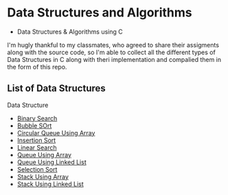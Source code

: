 # Data Structures and Algorithms

- Data Structures &amp; Algorithms using C

I'm hugly thankful to my classmates, who agreed to share their assigments along with the source code, so I'm able to collect all the different types of Data Structures in C along with theri implementation and compalied them in the form of this repo.

## List of Data Structures



Data Structure  

- [Binary Search](https://github.com/SubhanRaj/DS-Algo/tree/main/Binary%20Search)
- [Bubble SOrt](https://github.com/SubhanRaj/DS-Algo/tree/main/Bubble%20Sort)
- [Circular Queue Using Array](https://github.com/SubhanRaj/DS-Algo/tree/main/Circular%20Queue%20using%20Array)
- [Insertion Sort](https://github.com/SubhanRaj/DS-Algo/tree/main/Insertion%20Sort)
- [Linear Search](https://github.com/SubhanRaj/DS-Algo/tree/main/Linear%20Search)
- [Queue Using Array](https://github.com/SubhanRaj/DS-Algo/tree/main/Queue%20Using%20Array)
- [Queue Using Linked List](https://github.com/SubhanRaj/DS-Algo/tree/main/Queue%20using%20Linked%20List)
- [Selection Sort](https://github.com/SubhanRaj/DS-Algo/tree/main/Selection%20Sort)
- [Stack Using Array](https://github.com/SubhanRaj/DS-Algo/tree/main/Stack%20using%20Array)
- [Stack Using Linked List](https://github.com/SubhanRaj/DS-Algo/tree/main/Stack%20using%20Linked%20List)

